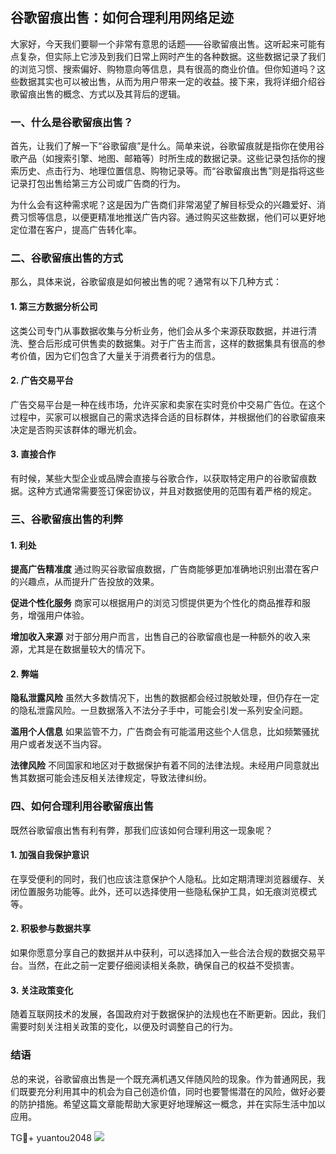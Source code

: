## 谷歌留痕出售：如何合理利用网络足迹

大家好，今天我们要聊一个非常有意思的话题——谷歌留痕出售。这听起来可能有点复杂，但实际上它涉及到我们日常上网时产生的各种数据。这些数据记录了我们的浏览习惯、搜索偏好、购物意向等信息，具有很高的商业价值。但你知道吗？这些数据其实也可以被出售，从而为用户带来一定的收益。接下来，我将详细介绍谷歌留痕出售的概念、方式以及其背后的逻辑。

### 一、什么是谷歌留痕出售？

首先，让我们了解一下“谷歌留痕”是什么。简单来说，谷歌留痕就是指你在使用谷歌产品（如搜索引擎、地图、邮箱等）时所生成的数据记录。这些记录包括你的搜索历史、点击行为、地理位置信息、购物记录等。而“谷歌留痕出售”则是指将这些记录打包出售给第三方公司或广告商的行为。

为什么会有这种需求呢？这是因为广告商们非常渴望了解目标受众的兴趣爱好、消费习惯等信息，以便更精准地推送广告内容。通过购买这些数据，他们可以更好地定位潜在客户，提高广告转化率。

### 二、谷歌留痕出售的方式

那么，具体来说，谷歌留痕是如何被出售的呢？通常有以下几种方式：

#### 1. 第三方数据分析公司

这类公司专门从事数据收集与分析业务，他们会从多个来源获取数据，并进行清洗、整合后形成可供售卖的数据集。对于广告主而言，这样的数据集具有很高的参考价值，因为它们包含了大量关于消费者行为的信息。

#### 2. 广告交易平台

广告交易平台是一种在线市场，允许买家和卖家在实时竞价中交易广告位。在这个过程中，买家可以根据自己的需求选择合适的目标群体，并根据他们的谷歌留痕来决定是否购买该群体的曝光机会。

#### 3. 直接合作

有时候，某些大型企业或品牌会直接与谷歌合作，以获取特定用户的谷歌留痕数据。这种方式通常需要签订保密协议，并且对数据使用的范围有着严格的规定。

### 三、谷歌留痕出售的利弊

#### 1. 利处

**提高广告精准度**
通过购买谷歌留痕数据，广告商能够更加准确地识别出潜在客户的兴趣点，从而提升广告投放的效果。

**促进个性化服务**
商家可以根据用户的浏览习惯提供更为个性化的商品推荐和服务，增强用户体验。

**增加收入来源**
对于部分用户而言，出售自己的谷歌留痕也是一种额外的收入来源，尤其是在数据量较大的情况下。

#### 2. 弊端

**隐私泄露风险**
虽然大多数情况下，出售的数据都会经过脱敏处理，但仍存在一定的隐私泄露风险。一旦数据落入不法分子手中，可能会引发一系列安全问题。

**滥用个人信息**
如果监管不力，广告商会有可能滥用这些个人信息，比如频繁骚扰用户或者发送不当内容。

**法律风险**
不同国家和地区对于数据保护有着不同的法律法规。未经用户同意就出售其数据可能会违反相关法律规定，导致法律纠纷。

### 四、如何合理利用谷歌留痕出售

既然谷歌留痕出售有利有弊，那我们应该如何合理利用这一现象呢？

#### 1. 加强自我保护意识

在享受便利的同时，我们也应该注意保护个人隐私。比如定期清理浏览器缓存、关闭位置服务功能等。此外，还可以选择使用一些隐私保护工具，如无痕浏览模式等。

#### 2. 积极参与数据共享

如果你愿意分享自己的数据并从中获利，可以选择加入一些合法合规的数据交易平台。当然，在此之前一定要仔细阅读相关条款，确保自己的权益不受损害。

#### 3. 关注政策变化

随着互联网技术的发展，各国政府对于数据保护的法规也在不断更新。因此，我们需要时刻关注相关政策的变化，以便及时调整自己的行为。

### 结语

总的来说，谷歌留痕出售是一个既充满机遇又伴随风险的现象。作为普通网民，我们既要充分利用其中的机会为自己创造价值，同时也要警惕潜在的风险，做好必要的防护措施。希望这篇文章能帮助大家更好地理解这一概念，并在实际生活中加以应用。

TG💪+ yuantou2048  ![](https://github.com/user-attachments/assets/42a5a4a5-fea9-4a1d-8aa0-73e57e430cca)